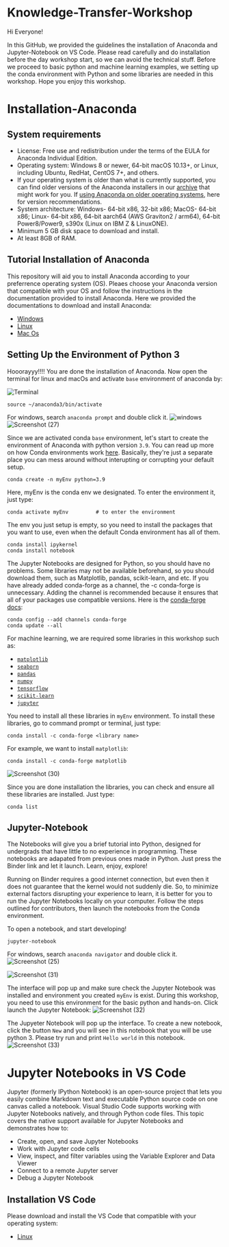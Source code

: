 # Knowledge-Transfer-Workshop

Hi Everyone!

In this GitHub, we provided the guidelines the installation of Anaconda and Jupyter-Notebook on VS Code. Please read carefully and do installation before the day workshop start, so we can avoid the technical stuff. Before we proceed to basic python and machine learning examples, we setting up the conda environment with Python and some libraries are needed in this workshop. Hope you enjoy this workshop.

# Installation-Anaconda

## System requirements

- License: Free use and redistribution under the terms of the EULA for Anaconda Individual Edition.
- Operating system: Windows 8 or newer, 64-bit macOS 10.13+, or Linux, including Ubuntu, RedHat, CentOS 7+, and others.
- If your operating system is older than what is currently supported, you can find older versions of the Anaconda installers in our [archive](https://repo.anaconda.com/archive/) that might work for you. If [using Anaconda on older operating systems](https://docs.anaconda.com/anaconda/install/index.html#old-os), here for version recommendations.
- System architecture: Windows- 64-bit x86, 32-bit x86; MacOS- 64-bit x86; Linux- 64-bit x86, 64-bit aarch64 (AWS Graviton2 / arm64), 64-bit Power8/Power9, s390x (Linux on IBM Z & LinuxONE).
- Minimum 5 GB disk space to download and install.
- At least 8GB of RAM.

## Tutorial Installation of Anaconda

This repository will aid you to install Anaconda according to your preferrence operating system (OS). Pleaes choose your Anaconda version that compatible with your OS and follow the instructions in the documentation provided to install Anaconda. Here we provided the documentations to download and install Anaconda:
* [Windows](https://docs.anaconda.com/anaconda/install/windows/)
* [Linux](https://docs.anaconda.com/anaconda/install/linux/)
* [Mac Os](https://docs.anaconda.com/anaconda/install/mac-os/)

## Setting Up the Environment of Python 3
Hooorayyy!!!! You are done the installation of Anaconda. Now open the terminal for linux and macOs and activate `base` environment of anaconda by:

![Terminal](https://user-images.githubusercontent.com/70914271/152668997-60d7a8c5-8395-4309-846c-3a2b83af2d6c.png)

```
source ~/anaconda3/bin/activate
```
For windows, search `anaconda prompt` and double click it.
![windows](https://user-images.githubusercontent.com/70914271/152669025-8f8fe0b2-fe62-40c4-b037-7b7b919bc397.jpeg)
![Screenshot (27)](https://user-images.githubusercontent.com/70914271/154524696-0894c12d-9157-4c63-937c-322e55568386.png)

Since we are activated conda `base` environment, let's start to create the environment of Anaconda with python version `3.9`. You can read up more on how Conda environments work [here](https://docs.conda.io/projects/conda/en/latest/user-guide/concepts/environments.html). Basically, they're just a separate place you can mess around without interupting or corrupting your default setup. 

```
conda create -n myEnv python=3.9
```

Here, myEnv is the conda env we designated. To enter the environment it, just type:

```
conda activate myEnv         # to enter the environment

```

The env you just setup is empty, so you need to install the packages that you want to use, even when the default Conda environment has all of them.

```
conda install ipykernel
conda install notebook
```

The Jupyter Notebooks are designed for Python, so you should have no problems. Some libraries may not be available beforehand, so you should download them, such as Matplotlib, pandas, scikit-learn, and etc. If you have already added conda-forge as a channel, the -c conda-forge is unnecessary. Adding the channel is recommended because it ensures that all of your packages use compatible versions. Here is the [conda-forge docs](https://conda-forge.org/docs/user/introduction.html#how-can-i-install-packages-from-conda-forge):

```
conda config --add channels conda-forge
conda update --all
```

For machine learning, we are required some libraries in this workshop such as:
- [`matplotlib`](https://anaconda.org/conda-forge/matplotlib)
- [`seaborn`](https://anaconda.org/anaconda/seaborn)
- [`pandas`](https://anaconda.org/anaconda/pandas)
- [`numpy`](https://anaconda.org/anaconda/numpy)
- [`tensorflow`](https://anaconda.org/conda-forge/tensorflow)
- [`scikit-learn`](https://anaconda.org/anaconda/scikit-learn)
- [`jupyter`](https://anaconda.org/conda-forge/jupyter)

You need to install all these libraries in `myEnv` environment. To install these libraries, go to command prompt or terminal, just type:

```
conda install -c conda-forge <library name>
```
For example, we want to install `matplotlib`:
```
conda install -c conda-forge matplotlib
```
![Screenshot (30)](https://user-images.githubusercontent.com/70914271/154533713-8e934767-285d-4c37-b3ed-6dd1b99f0d4f.png)

Since you are done installation the libraries, you can check and ensure all these libraries are installed. Just type:
```
conda list
```

## Jupyter-Notebook
The Notebooks will give you a brief tutorial into Python, designed for undergrads that have little to no experience in programming. These notebooks are adapated from previous ones made in Python. Just press the Binder link and let it launch. Learn, enjoy, explore!

Running on Binder requires a good internet connection, but even then it does not guarantee that the kernel would not suddenly die. So, to minimize external factors disrupting your experience to learn, it is better for you to run the Jupyter Notebooks locally on your computer. Follow the steps outlined for contributors, then launch the notebooks from the Conda environment.

To open a notebook, and start developing!
```
jupyter-notebook
```

For windows, search `anaconda navigator` and double click it.
![Screenshot (25)](https://user-images.githubusercontent.com/70914271/154525512-dc4823f8-35f4-470f-b0c6-a57ddf0a5841.png)

![Screenshot (31)](https://user-images.githubusercontent.com/70914271/154540072-265dac17-f3bd-46b8-93e5-33e89664bb01.png)

The interface will pop up and make sure check the Jupyter Notebook was installed and environment you created `myEnv` is exist. During this workshop, you need to use this environment for the basic python and hands-on. Click launch the Jupyter Notebook:
![Screenshot (32)](https://user-images.githubusercontent.com/70914271/154540494-994c35d3-13cc-472e-8c83-ee7623b2dfed.png)

The Jupyeter Notebook will pop up the interface. To create a new notebook, click the button `New` and you will see in this notebook that you will be use python 3. Please try run and print `Hello world` in this notebook.
![Screenshot (33)](https://user-images.githubusercontent.com/70914271/154542523-8cbcdcbf-348a-4a91-97e8-62951acfa0f4.png)


# Jupyter Notebooks in VS Code
Jupyter (formerly IPython Notebook) is an open-source project that lets you easily combine Markdown text and executable Python source code on one canvas called a notebook. Visual Studio Code supports working with Jupyter Notebooks natively, and through Python code files. This topic covers the native support available for Jupyter Notebooks and demonstrates how to:

* Create, open, and save Jupyter Notebooks
* Work with Jupyter code cells
* View, inspect, and filter variables using the Variable Explorer and Data Viewer
* Connect to a remote Jupyter server
* Debug a Jupyter Notebook

## Installation VS Code
Please download and install the VS Code that compatible with your operating system:

* [Linux](https://code.visualstudio.com/docs/setup/linux)



